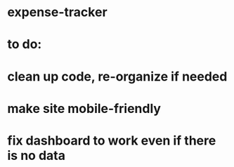 # expense-tracker

# to do:
# clean up code, re-organize if needed
# make site mobile-friendly
# fix dashboard to work even if there is no data
